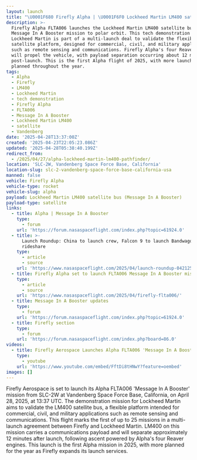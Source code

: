 ```yaml
---
layout: launch
title: "\U0001F680 Firefly Alpha | \U0001F6F0 Lockheed Martin LM400 satellite bus (Message In A Booster)"
description: >-
  Firefly Alpha FLTA006 launches the Lockheed Martin LM400 satellite bus on the
  Message In A Booster mission to polar orbit. This tech demonstration for
  Lockheed Martin is part of a multi-launch deal to validate the flexible LM400
  satellite platform, designed for commercial, civil, and military applications
  such as remote sensing and communications. Firefly Alpha's four Reaver engines
  will propel the vehicle, with payload separation occurring about 12 minutes
  post-launch. This is the first Alpha flight of 2025, with more launches
  planned throughout the year.
tags:
  - Alpha
  - Firefly
  - LM400
  - Lockheed Martin
  - tech demonstration
  - Firefly Alpha
  - FLTA006
  - Message In A Booster
  - Lockheed Martin LM400
  - satellite
  - Vandenberg
date: '2025-04-28T13:37:00Z'
created: '2025-04-23T22:05:23.086Z'
updated: '2025-04-28T05:38:40.199Z'
redirect_from:
  - /2025/04/27/alpha-lockheed-martin-lm400-pathfinder/
location: 'SLC-2W, Vandenberg Space Force Base, California'
location-slug: slc-2-vandenberg-space-force-base-california-usa
manned: false
vehicle: Firefly Alpha
vehicle-type: rocket
vehicle-slug: alpha
payload: Lockheed Martin LM400 satellite bus (Message In A Booster)
payload-type: satellite
links:
  - title: Alpha | Message In A Booster
    type:
      - forum
    url: 'https://forum.nasaspaceflight.com/index.php?topic=61924.0'
  - title: >-
      Launch Roundup: China to launch crew, Falcon 9 to launch Bandwagon
      rideshare
    type:
      - article
      - source
    url: 'https://www.nasaspaceflight.com/2025/04/launch-roundup-042125/'
  - title: Firefly Alpha set to launch FLTA006 Message In A Booster mission
    type:
      - article
      - source
    url: 'https://www.nasaspaceflight.com/2025/04/firefly-flta006/'
  - title: Message In A Booster updates
    type:
      - forum
    url: 'https://forum.nasaspaceflight.com/index.php?topic=61924.0'
  - title: Firefly section
    type:
      - forum
    url: 'https://forum.nasaspaceflight.com/index.php?board=86.0'
videos:
  - title: Firefly Aerospace Launches Alpha FLTA006 'Message In A Booster'
    type:
      - youtube
    url: 'https://www.youtube.com/embed/FftDi8tHNwY?feature=oembed'
images: []
---
```

Firefly Aerospace is set to launch its Alpha FLTA006 'Message In A Booster' mission from SLC-2W at Vandenberg Space Force Base, California, on April 28, 2025, at 13:37 UTC. The demonstration mission for Lockheed Martin aims to validate the LM400 satellite bus, a flexible platform intended for commercial, civil, and military applications such as remote sensing and communications. This flight marks the first of up to 25 missions in a multi-launch agreement between Firefly and Lockheed Martin. LM400 on this mission carries a communications payload and will separate approximately 12 minutes after launch, following ascent powered by Alpha's four Reaver engines. This launch is the first Alpha mission in 2025, with more planned for the year as Firefly expands its launch services.
